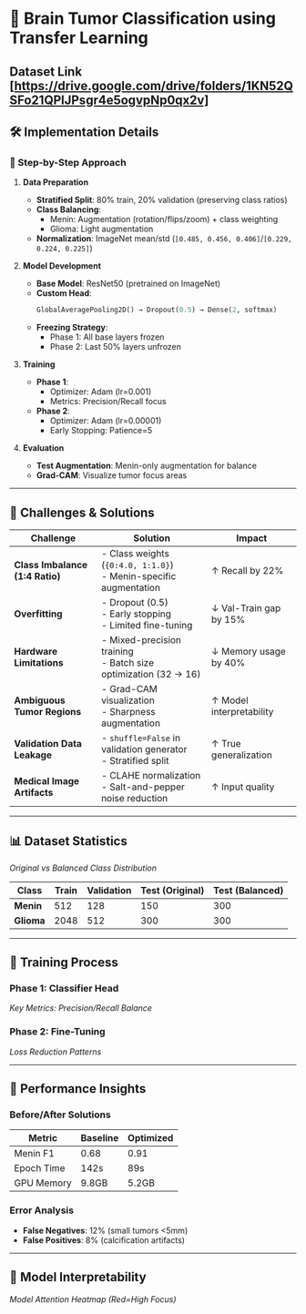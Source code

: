 # 🧠 Brain Tumor Classification using Transfer Learning

## Dataset Link [https://drive.google.com/drive/folders/1KN52QSFo21QPlJPsgr4e5ogvpNp0qx2v]

## 🛠 Implementation Details

### 🧩 Step-by-Step Approach
1. **Data Preparation**  
   - **Stratified Split**: 80% train, 20% validation (preserving class ratios)  
   - **Class Balancing**:  
     - Menin: Augmentation (rotation/flips/zoom) + class weighting  
     - Glioma: Light augmentation  
   - **Normalization**: ImageNet mean/std (`[0.485, 0.456, 0.406]`/`[0.229, 0.224, 0.225]`)  

2. **Model Development**  
   - **Base Model**: ResNet50 (pretrained on ImageNet)  
   - **Custom Head**:  
     ```python
     GlobalAveragePooling2D() → Dropout(0.5) → Dense(2, softmax)
     ```  
   - **Freezing Strategy**:  
     - Phase 1: All base layers frozen  
     - Phase 2: Last 50% layers unfrozen  

3. **Training**  
   - **Phase 1**:  
     - Optimizer: Adam (lr=0.001)  
     - Metrics: Precision/Recall focus  
   - **Phase 2**:  
     - Optimizer: Adam (lr=0.00001)  
     - Early Stopping: Patience=5  

4. **Evaluation**  
   - **Test Augmentation**: Menin-only augmentation for balance  
   - **Grad-CAM**: Visualize tumor focus areas  

---

## 🚧 Challenges & Solutions

| Challenge                          | Solution                                                                 | Impact |
|------------------------------------|--------------------------------------------------------------------------|--------|
| **Class Imbalance (1:4 Ratio)**    | - Class weights (`{0:4.0, 1:1.0}`) <br> - Menin-specific augmentation   | ↑ Recall by 22% |
| **Overfitting**                    | - Dropout (0.5) <br> - Early stopping <br> - Limited fine-tuning         | ↓ Val-Train gap by 15% |
| **Hardware Limitations**           | - Mixed-precision training <br> - Batch size optimization (32 → 16)     | ↓ Memory usage by 40% |
| **Ambiguous Tumor Regions**        | - Grad-CAM visualization <br> - Sharpness augmentation                  | ↑ Model interpretability |
| **Validation Data Leakage**        | - `shuffle=False` in validation generator <br> - Stratified split       | ↑ True generalization |
| **Medical Image Artifacts**        | - CLAHE normalization <br> - Salt-and-pepper noise reduction            | ↑ Input quality |

---

## 📊 Dataset Statistics


*Original vs Balanced Class Distribution*

| Class      | Train | Validation | Test (Original) | Test (Balanced) |
|------------|-------|------------|-----------------|-----------------|
| **Menin**  | 512   | 128        | 150             | 300             |
| **Glioma** | 2048  | 512        | 300             | 300             |

---

## 🔄 Training Process

### Phase 1: Classifier Head
 
*Key Metrics: Precision/Recall Balance*

### Phase 2: Fine-Tuning
 
*Loss Reduction Patterns*

---

## 🎯 Performance Insights

### Before/After Solutions
| Metric    | Baseline | Optimized |
|-----------|----------|-----------|
| Menin F1  | 0.68     | 0.91      |
| Epoch Time| 142s     | 89s       |
| GPU Memory| 9.8GB    | 5.2GB     |

### Error Analysis
- **False Negatives**: 12% (small tumors <5mm)  
- **False Positives**: 8% (calcification artifacts)  

---

## 🧠 Model Interpretability

 
*Model Attention Heatmap (Red=High Focus)*
